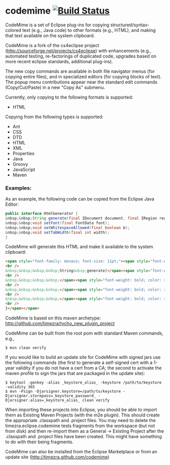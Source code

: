 codemime [![Build Status](https://travis-ci.org/timezra/codemime.png)](https://travis-ci.org/timezra/codemime)
====================================================

CodeMime is a set of Eclipse plug-ins for copying structured/syntax-colored text (e.g., Java code) to other formats (e.g., HTML), and making that text available on the system clipboard.

CodeMime is a fork of the cs4eclipse project (http://sourceforge.net/projects/cs4eclipse) with enhancements (e.g., automated testing, re-factorings of duplicated code, upgrades based on more recent eclipse standards, additional plug-ins).

The new copy commands are available in both file navigator menus (for copying entire files), and in specialized editors (for copying blocks of text). The popup menu contributions appear near the standard edit commands (Copy/Cut/Paste) in a new "Copy As" submenu.

Currently, only copying to the following formats is supported:
 - HTML

Copying from the following types is supported:
 - Ant
 - CSS
 - DTD
 - HTML
 - XML
 - Properties
 - Java
 - Groovy
 - JavaScript
 - Maven

### Examples: ###

As an example, the following code can be copied from the Eclipse Java Editor:

``` java
public interface HtmlGenerator {
&nbsp;&nbsp;String generate(final IDocument document, final IRegion region);
&nbsp;&nbsp;void setFont(final FontData font);
&nbsp;&nbsp;void setWhitespaceAllowed(final boolean b);
&nbsp;&nbsp;void setTabWidth(final int width);
}
```

CodeMime will generate this HTML and make it available to the system clipboard:

``` html
<span style="font-family: monaco; font-size: 11pt;"><span style="font-weight: bold; color: rgb(127,0,85);">public</span><span style="color: rgb(0,0,0);">&nbsp;</span><span style="font-weight: bold; color: rgb(127,0,85);">interface</span><span style="color: rgb(0,0,0);">&nbsp;HtmlGenerator&nbsp;{
<br />
&nbsp;&nbsp;&nbsp;&nbsp;String&nbsp;generate(</span><span style="font-weight: bold; color: rgb(127,0,85);">final</span><span style="color: rgb(0,0,0);">&nbsp;IDocument&nbsp;document,&nbsp;</span><span style="font-weight: bold; color: rgb(127,0,85);">final</span><span style="color: rgb(0,0,0);">&nbsp;IRegion&nbsp;region);
<br />
&nbsp;&nbsp;&nbsp;&nbsp;</span><span style="font-weight: bold; color: rgb(127,0,85);">void</span><span style="color: rgb(0,0,0);">&nbsp;setFont(</span><span style="font-weight: bold; color: rgb(127,0,85);">final</span><span style="color: rgb(0,0,0);">&nbsp;FontData&nbsp;font);
<br />
&nbsp;&nbsp;&nbsp;&nbsp;</span><span style="font-weight: bold; color: rgb(127,0,85);">void</span><span style="color: rgb(0,0,0);">&nbsp;setWhitespaceAllowed(</span><span style="font-weight: bold; color: rgb(127,0,85);">final</span><span style="color: rgb(0,0,0);">&nbsp;</span><span style="font-weight: bold; color: rgb(127,0,85);">boolean</span><span style="color: rgb(0,0,0);">&nbsp;b);
<br />
&nbsp;&nbsp;&nbsp;&nbsp;</span><span style="font-weight: bold; color: rgb(127,0,85);">void</span><span style="color: rgb(0,0,0);">&nbsp;setTabWidth(</span><span style="font-weight: bold; color: rgb(127,0,85);">final</span><span style="color: rgb(0,0,0);">&nbsp;</span><span style="font-weight: bold; color: rgb(127,0,85);">int</span><span style="color: rgb(0,0,0);">&nbsp;width);
<br />
}</span></span>
```

CodeMime is based on this maven archetype: http://github.com/timezra/tycho_new_plugin_project

CodeMime can be built from the root pom with standard Maven commands, e.g.,

    $ mvn clean verify

If you would like to build an update site for CodeMime with signed jars use the following commands (the first to generate a self-signed cert with a 1-year validity if you do not have a cert from a CA; the second to activate the maven profile to sign the jars that are packaged in the update site):

    $ keytool -genkey -alias _keystore_alias_ -keystore /path/to/keystore -validity 365
    $ mvn -Psign -Djarsigner.keystore=/path/to/keystore -Djarsigner.storepass=_keystore_password_ -Djarsigner.alias=_keystore_alias_ clean verify

When importing these projects into Eclipse, you should be able to import them as Existing Maven Projects (with the m2e plugin). This should create the appropriate .classpath and .project files.
You may need to delete the timezra.eclipse.codemime tests fragments from the workspace (but not from disk) and then re-import them as a General -> Existing Project after the .classpath and .project files have been created. This might have something to do with their being fragments.

CodeMime can also be installed from the Eclipse Marketplace or from an update site (http://timezra.github.com/codemime)
